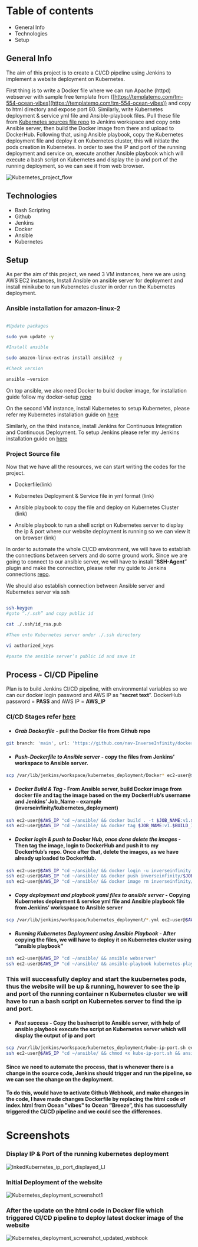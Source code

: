 # Table of contents

- General Info
- Technologies
- Setup


## General Info

The aim of this project is to create a CI/CD pipeline using Jenkins to implement a website deployment on Kubernetes.

First thing is to write a Docker file where we can run Apache (httpd) webserver with sample free template from ([https://templatemo.com/tm-554-ocean-vibes](https://templatemo.com/tm-554-ocean-vibes)) and copy to html directory and expose port 80. Similarly, write Kubernetes deployment & service yml file and Ansible-playbook files. Pull these file from [Kubernetes sources file repo](https://github.com/nav-InverseInfinity/kubernetes-source-files) to Jenkins workspace and copy onto Ansible server, then build the Docker image from there and upload to DockerHub. Following that, using Ansible playbook, copy the Kubernetes deployment file and deploy it on Kubernetes cluster, this will initiate the pods creation in Kubernetes. In order to see the IP and port of the running deployment and service on, execute another Ansible playbook which will execute a bash script on Kubernetes and display the ip and port of the running deployment, so we can see it from web browser.

   ![Kubernetes_project_flow](https://user-images.githubusercontent.com/98486154/160493937-1c2f1e4c-28fd-4a3f-b9ab-bef063217602.jpg)


## Technologies

- Bash Scripting
- Github
- Jenkins
- Docker
- Ansible
- Kubernetes
 


## Setup

As per the aim of this project, we need 3 VM instances, here we are using AWS EC2 instances, Install Ansible on ansible server for deployment and install minikube to run Kubernetes cluster in order run the Kubernetes deployment.

### Ansible installation for amazon-linux-2
```bash

#Update packages

sudo yum update -y

#Install ansible

sudo amazon-linux-extras install ansible2 -y

#Check version

ansible –version

```



On top ansible, we also need Docker to build docker image, for installation guide follow my docker-setup [repo]([https://github.com/nav-InverseInfinity/docker-setup](https://github.com/nav-InverseInfinity/docker-setup))

On the second VM instance, install Kubernetes to setup Kubernetes, please refer my Kubernetes installation guide on [here](https://github.com/nav-InverseInfinity/kubernetes-setup)

Similarly, on the third instance, install Jenkins for Continuous Integration and Continuous Deployment. To setup Jenkins please refer my Jenkins installation guide on [here](https://github.com/nav-InverseInfinity/Jenkins-setup)
### Project Source file

Now that we have all the resources, we can start writing the codes for the project.

* Dockerfile(link)

* Kubernetes Deployment & Service file in yml format (link)

* Ansible playbook to copy the file and deploy on Kubernetes Cluster (link)

* Ansible playbook to run a shell script on Kubernetes server to display the ip & port where our website deployment is running so we can view it on browser (link)



In order to automate the whole CI/CD environment, we will have to establish the connections between servers and do some ground work. Since we are going to connect to our ansible server, we will have to install “**SSH-Agent**” plugin and make the connection, please refer my guide to Jenkins connections [repo]([https://github.com/nav-InverseInfinity/Jenkins-setup](https://github.com/nav-InverseInfinity/Jenkins-setup)).


We should also establish connection between Ansible server and Kubernetes server via ssh

```bash

ssh-keygen  
#goto “./.ssh” and copy public id

cat ./.ssh/id_rsa.pub

#Then onto Kubernetes server under ./.ssh directory

vi authorized_keys

#paste the ansible server’s public id and save it

```

## Process - CI/CD Pipeline

Plan is to build Jenkins CI/CD pipeline, with environmental variables so we can our docker login password and AWS IP as “**secret text**”. DockerHub password = **PASS** and AWS IP = **AWS_IP**

### CI/CD Stages refer [here](https://github.com/nav-InverseInfinity/kubernetes-deployment/blob/main/Jenkins_Pipeline)


- #### *Grab Dockerfile* - pull the Docker file from Github repo	
```sh
git branch: 'main', url: 'https://github.com/nav-InverseInfinity/docker-webservice.git'
```


- #### *Push-Dockerfile to Ansible server* - copy the files from Jenkins’ workspace to Ansible server. 

```sh
scp /var/lib/jenkins/workspace/kubernetes_deployment/Docker* ec2-user@$AWS_IP:~/ansible/
```


- #### *Docker Build & Tag* - From Ansible server, build Docker image from docker file and tag the image based on the my DockerHub’s username and Jenkins’ Job_Name – example (inverseinfinity/kubernetes_deployment) 

```sh
ssh ec2-user@$AWS_IP "cd ~/ansible/ && docker build . -t $JOB_NAME:v1.$BUILD_ID" 
ssh ec2-user@$AWS_IP "cd ~/ansible/ && docker tag $JOB_NAME:v1.$BUILD_ID inverseinfinity/$JOB_NAME:latest"
```


- #### *Docker login & push to Docker Hub, once done delete the images* - Then tag the image, login to DockerHub and push it to my DockerHub’s repo. Once after that, delete the images, as we have already uploaded to DockerHub. 

```sh
ssh ec2-user@$AWS_IP "cd ~/ansible/ && docker login -u inverseinfinity -p $PASS" 
ssh ec2-user@$AWS_IP "cd ~/ansible/ && docker push inverseinfinity/$JOB_NAME:latest"
ssh ec2-user@$AWS_IP "cd ~/ansible/ && docker image rm inverseinfinity/$JOB_NAME:latest $JOB_NAME:v1.$BUILD_ID "
```
- #### *Copy deployment and playbook yaml files to ansible server* - Copying Kubernetes deployment & service yml file and Ansible playbook file from Jenkins’ workspace to Ansible server

```sh
scp /var/lib/jenkins/workspace/kubernetes_deployment/*.yml ec2-user@$AWS_IP:~/ansible/
```


- #### *Running Kubernetes Deployment using Ansible Playbook* - After copying the files, we will have to deploy it on Kubernetes cluster using “ansible playbook” 

```sh
ssh ec2-user@$AWS_IP "cd ~/ansible/ && ansible webserver"
ssh ec2-user@$AWS_IP "cd ~/ansible/ && ansible-playbook kubernetes-playbook.yml"
```

### This will successfully deploy and start the kuubernetes pods, thus the website will be up & running, however to see the ip and port of the running container n Kubernetes cluster we will have to run a bash script on Kubernetes server to find the ip and port.


- #### *Post success* - Copy the bashscript to Ansible server, with help of ansible playbook execute the script on Kubernetes server which will display the output of ip and port

```sh
scp /var/lib/jenkins/workspace/kubernetes_deployment/kube-ip-port.sh ec2-user@$AWS_IP:~/ansible/
ssh ec2-user@$AWS_IP "cd ~/ansible/ && chmod +x kube-ip-port.sh && ansible-playbook kube_ip_port-playbook.yml"
```

#### Since we need to automate the process, that is whenever there is a change in the source code, Jenkins should trigger and run the pipeline, so we can see the change on the deployment. 
#### To do this, would have to activate Github Webhook, and make changes in the code, I have made changes Dockerfile by replacing the html code of index.html from Ocean "vibes" to Ocean “Breeze”, this has successfully triggered the CI/CD pipeline and we could see the differences.

# Screenshots

### Display IP & Port of the running kubernetes deployment



![InkedKubernetes_ip_port_displayed_LI](https://user-images.githubusercontent.com/98486154/160494990-45b3c338-4995-4950-ba51-94b5c748dc76.jpg)


### Initial Deployment of the website


![Kubernetes_deployment_screenshot1](https://user-images.githubusercontent.com/98486154/160494381-c4989be2-badd-4a16-a8f3-3116ae1e81e3.jpg)


### After the update on the html code in Docker file which triggered CI/CD pipeline to deploy latest docker image of the website

![Kubernetes_deployment_screenshot_updated_webhook](https://user-images.githubusercontent.com/98486154/160494577-ef79ff81-e6e8-44cc-81c1-2a9a7eec93a1.jpg)









